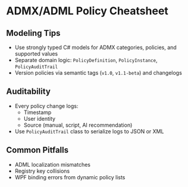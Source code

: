 # ADMX/ADML Policy Cheatsheet

## Modeling Tips
- Use strongly typed C# models for ADMX categories, policies, and supported values
- Separate domain logic: `PolicyDefinition`, `PolicyInstance`, `PolicyAuditTrail`
- Version policies via semantic tags (`v1.0`, `v1.1-beta`) and changelogs

## Auditability
- Every policy change logs:
  - Timestamp
  - User identity
  - Source (manual, script, AI recommendation)
- Use `PolicyAuditTrail` class to serialize logs to JSON or XML

## Common Pitfalls
- ADML localization mismatches
- Registry key collisions
- WPF binding errors from dynamic policy lists
